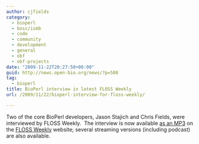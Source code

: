 ```yaml
---
author: cjfields
category:
  - bioperl
  - bosc/ismb
  - code
  - community
  - development
  - general
  - obf
  - obf-projects
date: "2009-11-22T20:27:50+00:00"
guid: http://news.open-bio.org/news/?p=508
tag:
  - bioperl
title: BioPerl interview in latest FLOSS Weekly
url: /2009/11/22/bioperl-interview-for-floss-weekly/

---
```

Two of the core BioPerl developers, Jason Stajich and Chris Fields, were interviewed by FLOSS Weekly.  The interview is now available [as an MP3](http://www.podtrac.com/pts/redirect.mp3/twit.cachefly.net/floss0096.mp3) on the [FLOSS Weekly](http://twit.tv/floss96) website; several streaming versions (including podcast) are also available.
